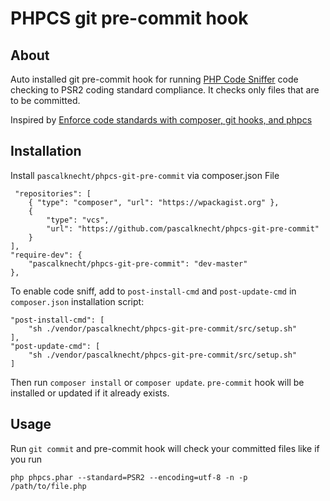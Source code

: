 # PHPCS git pre-commit hook

## About

Auto installed git pre-commit hook for running [PHP Code Sniffer](https://github.com/squizlabs/PHP_CodeSniffer) 
code checking to PSR2 coding standard compliance. It checks only files that are to be committed.

Inspired by [Enforce code standards with composer, git hooks, and phpcs](http://tech.zumba.com/2014/04/14/control-code-quality/)

## Installation

Install `pascalknecht/phpcs-git-pre-commit` via composer.json File

     "repositories": [
        { "type": "composer", "url": "https://wpackagist.org" },
        {
            "type": "vcs",
            "url": "https://github.com/pascalknecht/phpcs-git-pre-commit"
        }
    ],
    "require-dev": {
        "pascalknecht/phpcs-git-pre-commit": "dev-master"
    },

To enable code sniff, аdd to `post-install-cmd` and `post-update-cmd` in `composer.json` installation script:

    "post-install-cmd": [
        "sh ./vendor/pascalknecht/phpcs-git-pre-commit/src/setup.sh"
    ],
    "post-update-cmd": [
        "sh ./vendor/pascalknecht/phpcs-git-pre-commit/src/setup.sh"
    ]

Then run `composer install` or `composer update`. `pre-commit` hook will be installed or updated if it already exists.

## Usage

Run `git commit` and pre-commit hook will check your committed files like if you run

    php phpcs.phar --standard=PSR2 --encoding=utf-8 -n -p /path/to/file.php
